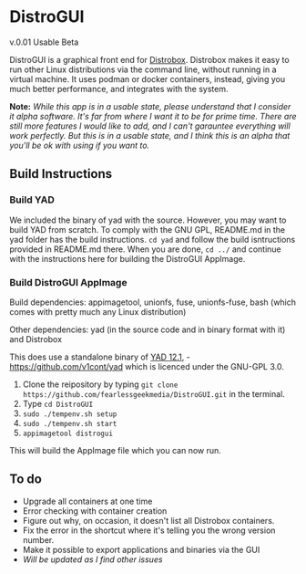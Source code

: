 # DistroGUI

v.0.01 Usable Beta

DistroGUI is a graphical front end for [Distrobox](https://github.com/89luca89/distrobox). Distrobox makes it easy to run other Linux distributions via the command line, without running in a virtual machine. It uses podman or docker containers, instead, giving you much better performance, and integrates with the system.

**Note:** *While this app is in a usable state, please understand that I consider it alpha software. It's far from where I want it to be for prime time. There are still more features I would like to add, and I can't garauntee everything will work perfectly. But this is in a usable state, and I think this is an alpha that you'll be ok with using if you want to.*

## Build Instructions

### Build YAD

We included the binary of yad with the source. However, you may want to build YAD from scratch. To comply with the GNU GPL, README.md in the yad folder has the build instructions. `cd yad` and follow the build isntructions provided in README.md there. When you are done, `cd ../` and continue with the instructions here for building the DistroGUI AppImage.

### Build DistroGUI AppImage

Build dependencies: appimagetool, unionfs, fuse, unionfs-fuse, bash (which comes with pretty much any Linux distribution)

Other dependencies: yad (in the source code and in binary format with it) and Distrobox

This does use a standalone binary of [YAD 12.1](https://github.com/v1cont/yad), - https://github.com/v1cont/yad which is licenced under the GNU-GPL 3.0.  

1. Clone the reipository by typing `git clone https://github.com/fearlessgeekmedia/DistroGUI.git` in the terminal.
2. Type `cd DistroGUI`
3. `sudo ./tempenv.sh setup`
4. `sudo ./tempenv.sh start`
5. `appimagetool distrogui`

This will build the AppImage file which you can now run.

## To do

- Upgrade all containers at one time
- Error checking with container creation
- Figure out why, on occasion, it doesn't list all Distrobox containers.
- Fix the error in the shortcut where it's telling you the wrong version number. 
- Make it possible to export applications and binaries via the GUI
- *Will be updated as I find other issues*
